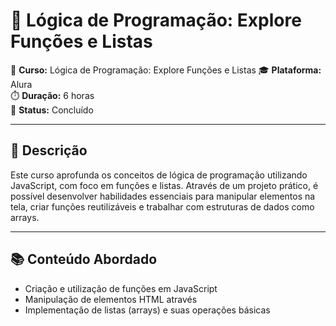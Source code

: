 # 🧠 Lógica de Programação: Explore Funções e Listas

📘 **Curso:** Lógica de Programação: Explore Funções e Listas 
🎓 **Plataforma:** Alura  
⏱️ **Duração:** 6 horas  
📄 **Status:** Concluído

---

## 📌 Descrição

Este curso aprofunda os conceitos de lógica de programação utilizando JavaScript, com foco em funções e listas. Através de um projeto prático, é possível desenvolver habilidades essenciais para manipular elementos na tela, criar funções reutilizáveis e trabalhar com estruturas de dados como arrays.

---

## 📚 Conteúdo Abordado

- Criação e utilização de funções em JavaScript
- Manipulação de elementos HTML através
- Implementação de listas (arrays) e suas operações básicas




